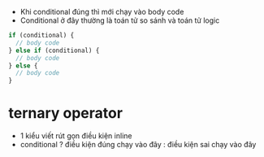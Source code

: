 - Khi conditional đúng thì mới chạy vào body code
- Conditional ở đây thường là toán tử so sánh và toán tử logic

```js
if (conditional) {
  // body code
} else if (conditional) {
  // body code
} else {
  // body code
}
```

# ternary operator

- 1 kiểu viết rút gọn điều kiện inline
- conditional ? điều kiện đúng chạy vào đây : điều kiện sai chạy vào đây
